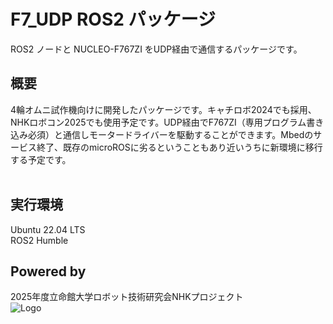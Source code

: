 
# F7_UDP ROS2 パッケージ
ROS2 ノードと NUCLEO-F767ZI をUDP経由で通信するパッケージです。


## 概要
4輪オムニ試作機向けに開発したパッケージです。キャチロボ2024でも採用、NHKロボコン2025でも使用予定です。UDP経由でF767ZI（専用プログラム書き込み必須）と通信しモータードライバーを駆動することができます。Mbedのサービス終了、既存のmicroROSに劣るということもあり近いうちに新環境に移行する予定です。<br><br>
## 実行環境
Ubuntu 22.04 LTS  
ROS2 Humble
## Powered by
2025年度立命館大学ロボット技術研究会NHKプロジェクト<br>
![Logo](https://www.rrst.jp/img/logo.png)  
